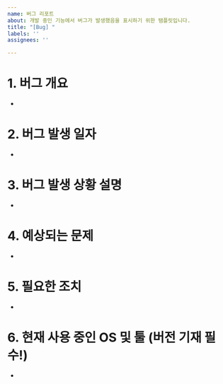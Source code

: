 ```yaml
---
name: 버그 리포트
about: 개발 중인 기능에서 버그가 발생했음을 표시하기 위한 탬플릿입니다.
title: "[Bug] "
labels: ''
assignees: ''

---
```


# 1. 버그 개요
- 
# 2. 버그 발생 일자
- 
# 3. 버그 발생 상황 설명
-
# 4. 예상되는 문제
- 
# 5. 필요한 조치
-
# 6. 현재 사용 중인 OS 및 툴 (버전 기재 필수!)
-
